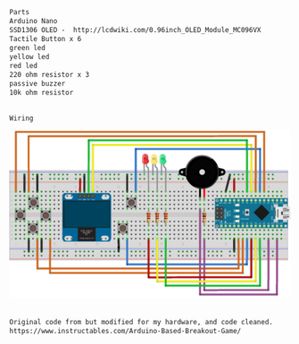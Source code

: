 ```
Parts
Arduino Nano
SSD1306 OLED -  http://lcdwiki.com/0.96inch_OLED_Module_MC096VX
Tactile Button x 6
green led
yellow led
red led
220 ohm resistor x 3
passive buzzer
10k ohm resistor
```
```

Wiring
```
![alt text](https://github.com/Netrecov/ArduinoNano/blob/main/wiring.png?raw=true)
```

Original code from but modified for my hardware, and code cleaned.
https://www.instructables.com/Arduino-Based-Breakout-Game/
```
